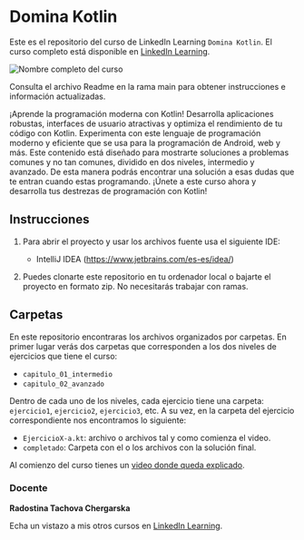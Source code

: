 # Domina Kotlin

Este es el repositorio del curso de LinkedIn Learning `Domina Kotlin`. El curso completo está disponible en [LinkedIn Learning][lil-course-url].

![Nombre completo del curso][lil-thumbnail-url]

Consulta el archivo Readme en la rama main para obtener instrucciones e información actualizadas.

¡Aprende la programación moderna con Kotlin! Desarrolla aplicaciones robustas, interfaces de usuario atractivas y optimiza el rendimiento de tu código con Kotlin. Experimenta con este lenguaje de programación moderno y eficiente que se usa para la programación de Android, web y más. Este contenido está diseñado para mostrarte soluciones a problemas comunes y no tan comunes, dividido en dos niveles, intermedio y avanzado. De esta manera podrás encontrar una solución a esas dudas que te entran cuando estas programando. ¡Únete a este curso ahora y desarrolla tus destrezas de programación con Kotlin!

## Instrucciones

1) Para abrir el proyecto y usar los archivos fuente usa el siguiente IDE:
   * IntelliJ IDEA (https://www.jetbrains.com/es-es/idea/)

2) Puedes clonarte este repositorio en tu ordenador local o bajarte el proyecto en formato zip. No necesitarás trabajar con ramas. 


## Carpetas

En este repositorio encontraras los archivos organizados por carpetas. En primer lugar verás dos carpetas que corresponden a los dos niveles de ejercicios que tiene el curso:
   - `capitulo_01_intermedio`
   - `capitulo_02_avanzado`

Dentro de cada uno de los niveles, cada ejercicio tiene una carpeta: `ejercicio1`, `ejercicio2`, `ejercicio3`, etc.
A su vez, en la carpeta del ejercicio correspondiente nos encontramos lo siguiente:

   - `EjercicioX-a.kt`: archivo o archivos tal y como comienza el video. 
   - `completado`: Carpeta con el o los archivos con la solución final.

Al comienzo del curso tienes un [video donde queda explicado].



### Docente

**Radostina Tachova Chergarska**

Echa un vistazo a mis otros cursos en [LinkedIn Learning](https://www.linkedin.com/learning/instructors/radostina-tachova-chergarska).

[0]: # (Replace these placeholder URLs with actual course URLs)
[lil-course-url]: https://www.linkedin.com/learning/domina-kotlin
[lil-thumbnail-url]: https://media.licdn.com/dms/image/D560DAQGZ925MwkL4rA/learning-public-crop_675_1200/0/1681979549525?e=2147483647&v=beta&t=AgXIi4-m92-QbdFzQLRAqbtGipaUTnN5XfilUuCSa1c
[video donde queda explicado]: https://www.linkedin.com/learning/domina-kotlin/estructura-de-los-archivos-del-curso

[1]: # (End of ES-Instruction ###############################################################################################)

